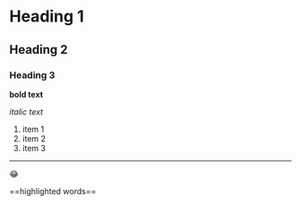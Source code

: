# Heading 1

## Heading 2

### Heading 3

**bold text**

*italic text*

1. item 1
2. item 2
3. item 3

---

:joy:

==highlighted words==


